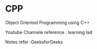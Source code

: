 # CPP
Object Oriented Programming using C++ 

Youtube Channele reference : learning lad

Notes refer :GeeksforGeeks
